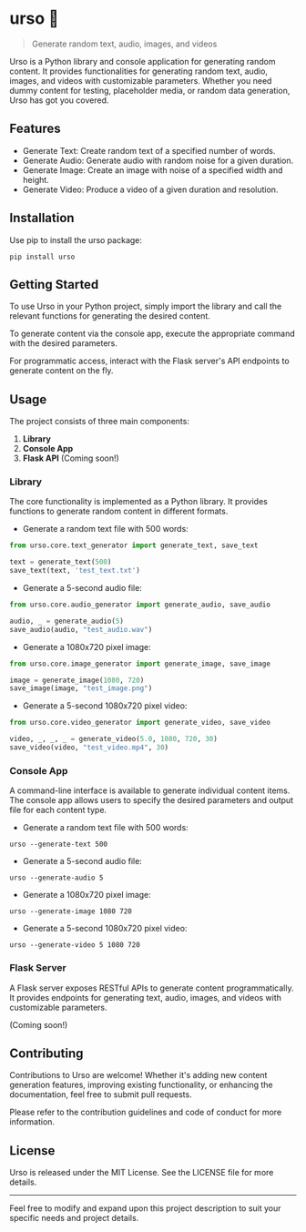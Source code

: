 # urso :bear:

> Generate random text, audio, images, and videos

Urso is a Python library and console application for generating random content. It provides functionalities for generating random text, audio, images, and videos with customizable parameters. Whether you need dummy content for testing, placeholder media, or random data generation, Urso has got you covered.

## Features

* Generate Text: Create random text of a specified number of words.
* Generate Audio: Generate audio with random noise for a given duration.
* Generate Image: Create an image with noise of a specified width and height.
* Generate Video: Produce a video of a given duration and resolution.

## Installation

Use pip to install the urso package:

```shell
pip install urso
```

## Getting Started

To use Urso in your Python project, simply import the library and call the relevant functions for generating the desired content.

To generate content via the console app, execute the appropriate command with the desired parameters.

For programmatic access, interact with the Flask server's API endpoints to generate content on the fly.

## Usage

The project consists of three main components:

1. **Library**
2. **Console App**
3. **Flask API** (Coming soon!)

### Library
The core functionality is implemented as a Python library. It provides functions to generate random content in different formats.

* Generate a random text file with 500 words:
```python
from urso.core.text_generator import generate_text, save_text

text = generate_text(500)
save_text(text, 'test_text.txt')
```

* Generate a 5-second audio file:
```python
from urso.core.audio_generator import generate_audio, save_audio

audio, _ = generate_audio(5)
save_audio(audio, "test_audio.wav")
```

* Generate a 1080x720 pixel image:
```python
from urso.core.image_generator import generate_image, save_image

image = generate_image(1080, 720)
save_image(image, "test_image.png")
```

* Generate a 5-second 1080x720 pixel video:
```python
from urso.core.video_generator import generate_video, save_video

video, _, _, _ = generate_video(5.0, 1080, 720, 30)
save_video(video, "test_video.mp4", 30)
```

### Console App
A command-line interface is available to generate individual content items. The console app allows users to specify the desired parameters and output file for each content type.

* Generate a random text file with 500 words:
```shell
urso --generate-text 500
```

* Generate a 5-second audio file:
```shell
urso --generate-audio 5
```

* Generate a 1080x720 pixel image:
```shell
urso --generate-image 1080 720
```

* Generate a 5-second 1080x720 pixel video:
```shell
urso --generate-video 5 1080 720
```

### Flask Server

A Flask server exposes RESTful APIs to generate content programmatically. It provides endpoints for generating text, audio, images, and videos with customizable parameters.

(Coming soon!)


## Contributing

Contributions to Urso are welcome! Whether it's adding new content generation features, improving existing functionality, or enhancing the documentation, feel free to submit pull requests.

Please refer to the contribution guidelines and code of conduct for more information.

## License

Urso is released under the MIT License. See the LICENSE file for more details.

---

Feel free to modify and expand upon this project description to suit your specific needs and project details.
